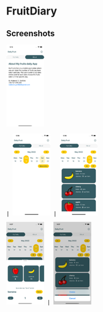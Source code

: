 # FruitDiary


## Screenshots
<kbd>
  <img src="https://raw.githubusercontent.com/waleerat/GitHub-Photos-Shared/main/WeeklyCalendar/05.png" width="20%" height="20%"> 

|
<img src="https://raw.githubusercontent.com/waleerat/GitHub-Photos-Shared/main/WeeklyCalendar/02.png"  width="20%" height="20%"> |
<img src="https://raw.githubusercontent.com/waleerat/GitHub-Photos-Shared/main/WeeklyCalendar/01.png"  width="20%" height="20%"> 


<img src="https://raw.githubusercontent.com/waleerat/GitHub-Photos-Shared/main/WeeklyCalendar/03.png" width="20%" height="20%"> |
<img src="https://raw.githubusercontent.com/waleerat/GitHub-Photos-Shared/main/WeeklyCalendar/04.png"  width="20%" height="20%"> 
  </kbd>


 
